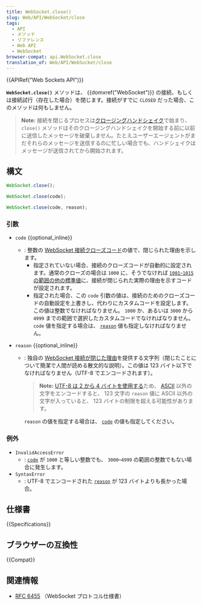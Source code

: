 ```yaml
---
title: WebSocket.close()
slug: Web/API/WebSocket/close
tags:
  - API
  - メソッド
  - リファレンス
  - Web API
  - WebSocket
browser-compat: api.WebSocket.close
translation_of: Web/API/WebSocket/close
---
```

{{APIRef("Web Sockets API")}}

**`WebSocket.close()`** メソッドは、 {{domxref("WebSocket")}} の接続、もしくは接続試行（存在した場合）を閉じます。接続がすでに `CLOSED` だった場合、このメソッドは何もしません。

> **Note:** 接続を閉じるプロセスは[クロージングハンドシェイク](https://www.rfc-editor.org/rfc/rfc6455.html#section-1.4)で始まり、 `close()` メソッドはそのクロージングハンドシェイクを開始する前に以前に送信したメッセージを破棄しません。たとえユーザーエージェントがまだそれらのメッセージを送信するのに忙しい場合でも、ハンドシェイクはメッセージが送信されてから開始されます。

## 構文

```js
WebSocket.close();
```

```js
WebSocket.close(code);
```

```js
WebSocket.close(code, reason);
```

### 引数

- `code` {{optional_inline}}
  - : 整数の [WebSocket 接続クローズコード](https://www.rfc-editor.org/rfc/rfc6455.html#section-7.1.5)の値で、閉じられた理由を示します。
    - 指定されていない場合、接続のクローズコードが自動的に設定されます。通常のクローズの場合は `1000` に、そうでなければ [`1001`-`1015` の範囲の他の標準値](https://www.rfc-editor.org/rfc/rfc6455.html#section-7.4.1)に、接続が閉じられた実際の理由を示すコードが設定されます。
    - 指定された場合、この `code` 引数の値は、接続のためのクローズコードの自動設定を上書きし、代わりにカスタムコードを設定します。
    この値は整数でなければなりません。 `1000` か、あるいは `3000` から `4999` までの範囲で選択したカスタムコードでなければなりません。 `code` 値を指定する場合は、 [`reason`](#reason) 値も指定しなければなりません。

- `reason` {{optional_inline}}
  - : 独自の [WebSocket 接続が閉じた理由](https://www.rfc-editor.org/rfc/rfc6455.html#section-7.1.6)を提供する文字列（閉じたことについて簡潔で人間が読める散文的な説明）。この値は 123 バイト以下でなければなりません（UTF-8 でエンコードされます）。

    > **Note:** [UTF-8 は 2 から 4 バイトを使用する](/ja/docs/Glossary/UTF-8)ため、 [ASCII](/ja/docs/Glossary/ASCII) 以外の文字をエンコードすると、 123 文字の `reason` 値に ASCII 以外の文字が入っていると、 123 バイトの制限を超える可能性があります。

    `reason` の値を指定する場合は、 [`code`](#code) の値も指定してください。

### 例外

- `InvalidAccessError`
  - : [`code`](#code) が `1000` と等しい整数でも、 `3000`–`4999` の範囲の整数でもない場合に発生します。
- `SyntaxError`
  - : UTF-8 でエンコードされた [`reason`](#reason) が 123 バイトよりも長かった場合。

## 仕様書

{{Specifications}}

## ブラウザーの互換性

{{Compat}}

## 関連情報

- [RFC 6455](https://www.rfc-editor.org/rfc/rfc6455.html) （WebSocket プロトコル仕様書）
